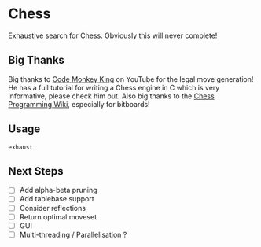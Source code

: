 # Chess
Exhaustive search for Chess. Obviously this will never complete!

## Big Thanks
Big thanks to [Code Monkey King](https://www.youtube.com/@MaksimKorzh_aka_CodeMonkeyKing) on YouTube for the legal move generation! He has a full tutorial for writing a Chess engine in C which is very informative, please check him out. Also big thanks to the [Chess Programming Wiki](https://www.chessprogramming.org/Bitboards), especially for bitboards!

## Usage
`exhaust` 

## Next Steps
- [ ] Add alpha-beta pruning
- [ ] Add tablebase support
- [ ] Consider reflections
- [ ] Return optimal moveset
- [ ] GUI
- [ ] Multi-threading / Parallelisation ?
